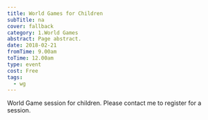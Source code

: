 ```yaml
---
title: World Games for Children
subTitle: na
cover: fallback
category: 1.World Games
abstract: Page abstract.
date: 2018-02-21
fromTime: 9.00am
toTime: 12.00am
type: event
cost: Free
tags:
  - wg
---
```


World Game session for children. Please contact me to register for a session.

